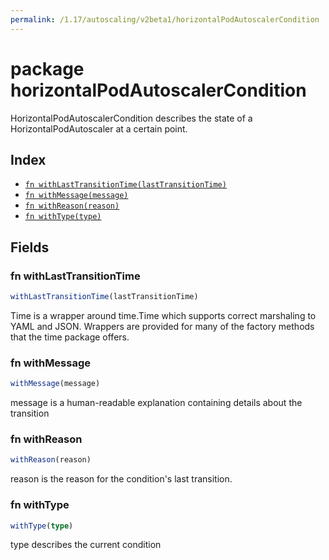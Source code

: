 ```yaml
---
permalink: /1.17/autoscaling/v2beta1/horizontalPodAutoscalerCondition
---
```


# package horizontalPodAutoscalerCondition

HorizontalPodAutoscalerCondition describes the state of a HorizontalPodAutoscaler at a certain point.

## Index

* [`fn withLastTransitionTime(lastTransitionTime)`](#fn-withlasttransitiontime)
* [`fn withMessage(message)`](#fn-withmessage)
* [`fn withReason(reason)`](#fn-withreason)
* [`fn withType(type)`](#fn-withtype)

## Fields

### fn withLastTransitionTime

```ts
withLastTransitionTime(lastTransitionTime)
```

Time is a wrapper around time.Time which supports correct marshaling to YAML and JSON.  Wrappers are provided for many of the factory methods that the time package offers.

### fn withMessage

```ts
withMessage(message)
```

message is a human-readable explanation containing details about the transition

### fn withReason

```ts
withReason(reason)
```

reason is the reason for the condition's last transition.

### fn withType

```ts
withType(type)
```

type describes the current condition